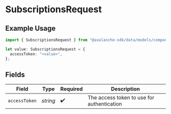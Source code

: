 # SubscriptionsRequest

## Example Usage

```typescript
import { SubscriptionsRequest } from "@avalanche-sdk/data/models/components";

let value: SubscriptionsRequest = {
  accessToken: "<value>",
};
```

## Fields

| Field                                      | Type                                       | Required                                   | Description                                |
| ------------------------------------------ | ------------------------------------------ | ------------------------------------------ | ------------------------------------------ |
| `accessToken`                              | *string*                                   | :heavy_check_mark:                         | The access token to use for authentication |